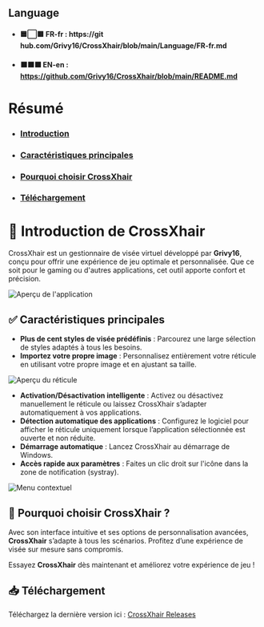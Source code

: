 ## Language
- #### 🟦⬜🟥 FR-fr : https://git  hub.com/Grivy16/CrossXhair/blob/main/Language/FR-fr.md
- #### ⬛⬛⬛ EN-en : https://github.com/Grivy16/CrossXhair/blob/main/README.md

# Résumé  
- ### [Introduction](#introduction-de-crossxhair)  
- ### [Caractéristiques principales](#-caractéristiques-principales)  
- ### [Pourquoi choisir CrossXhair](#-pourquoi-choisir-crossxhair)  
- ### [Téléchargement](#téléchargement)  

# 🎯 Introduction de CrossXhair  

CrossXhair est un gestionnaire de visée virtuel développé par **Grivy16**, conçu pour offrir une expérience de jeu optimale et personnalisée. Que ce soit pour le gaming ou d'autres applications, cet outil apporte confort et précision.  

![Aperçu de l'application](https://github.com/Grivy16/CrossXhair/blob/main/image/Apre%C3%A7us-de-lapp.png)  

## ✅ Caractéristiques principales  
- **Plus de cent styles de visée prédéfinis** : Parcourez une large sélection de styles adaptés à tous les besoins.  
- **Importez votre propre image** : Personnalisez entièrement votre réticule en utilisant votre propre image et en ajustant sa taille.  

![Aperçu du réticule](https://github.com/Grivy16/CrossXhair/blob/main/image/Apre%C3%A7us-de-lapp-pointer.png)  

- **Activation/Désactivation intelligente** : Activez ou désactivez manuellement le réticule ou laissez CrossXhair s’adapter automatiquement à vos applications.  
- **Détection automatique des applications** : Configurez le logiciel pour afficher le réticule uniquement lorsque l’application sélectionnée est ouverte et non réduite.  
- **Démarrage automatique** : Lancez CrossXhair au démarrage de Windows.  
- **Accès rapide aux paramètres** : Faites un clic droit sur l'icône dans la zone de notification (systray).  

![Menu contextuel](https://github.com/Grivy16/CrossXhair/blob/main/image/Apre%C3%A7us-menucontex.png)  

## 🚀 Pourquoi choisir CrossXhair ?  
Avec son interface intuitive et ses options de personnalisation avancées, **CrossXhair** s’adapte à tous les scénarios. Profitez d’une expérience de visée sur mesure sans compromis.  

Essayez **CrossXhair** dès maintenant et améliorez votre expérience de jeu !  

## 📥 Téléchargement  
Téléchargez la dernière version ici : [CrossXhair Releases](https://github.com/Grivy16/CrossXhair/releases)
